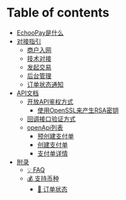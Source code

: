 # Table of contents

* [EchooPay是什么](README.md)
* [对接指引](<README (2).md>)
  * [商户入网](dui-jie-zhi-yin/what-we-do.md)
  * [技术对接](dui-jie-zhi-yin/ji-shu-dui-jie.md)
  * [发起交易](dui-jie-zhi-yin/fa-qi-jiao-yi.md)
  * [后台管理](dui-jie-zhi-yin/hou-tai-guan-li.md)
  * [订单状态通知](dui-jie-zhi-yin/ding-dan-zhuang-tai-tong-zhi.md)
* [API文档](<README (1).md>)
  * [开放API鉴权方式](api-wen-dang/kai-fang-api-jian-quan-fang-shi/README.md)
    * [使用OpenSSL来产生RSA密钥](api-wen-dang/kai-fang-api-jian-quan-fang-shi/rsa-secret-create.md)
  * [回调接口验证方式](api-wen-dang/seller-callback.md)
  * [openApi列表](api-wen-dang/open-api-list/README.md)
    * [预创建支付单](api-wen-dang/open-api-list/yu-chuang-jian-zhi-fu-dan.md)
    * [创建支付单](api-wen-dang/open-api-list/chuang-jian-zhi-fu-dan.md)
    * [支付单详情](api-wen-dang/open-api-list/chuang-jian-zhi-fu-dan-1.md)
* [附录](fu-lu/README.md)
  * [💡 FAQ](fu-lu/error-code.md)
  * [💰 支持币种](fu-lu/inviting-members/README.md)
    * [🛒 订单状态](fu-lu/inviting-members/ding-dan-zhuang-tai.md)
